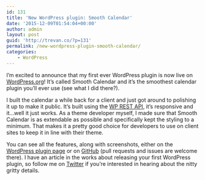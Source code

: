 ```yaml
---
id: 131
title: 'New WordPress plugin: Smooth Calendar'
date: '2015-12-09T01:54:04+00:00'
author: admin
layout: post
guid: 'http://trevan.co/?p=131'
permalink: /new-wordpress-plugin-smooth-calendar/
categories:
    - WordPress
---
```


I’m excited to announce that my first ever WordPress plugin is now live on [WordPress.org](http://wordpress.org/plugins/smooth-calendar/)! It’s called Smooth Calendar and it’s the smoothest calendar plugin you’ll ever use (see what I did there?).

I built the calendar a while back for a client and just got around to polishing it up to make it public. It’s built using the [WP REST API](http://v2.wp-api.org/), it’s responsive and it…well it just works. As a theme developer myself, I made sure that Smooth Calendar is as extendable as possible and specifically kept the styling to a minimum. That makes it a pretty good choice for developers to use on client sites to keep it in line with their theme.

You can see all the features, along with screenshots, either on the [WordPress plugin page](http://wordpress.org/plugins/smooth-calendar/) or on [GitHub](https://github.com/trevanhetzel/smooth-calendar) (pull requests and issues are welcome there). I have an article in the works about releasing your first WordPress plugin, so follow me on [Twitter](https://twitter.com/trevanhetzel) if you’re interested in hearing about the nitty gritty details.